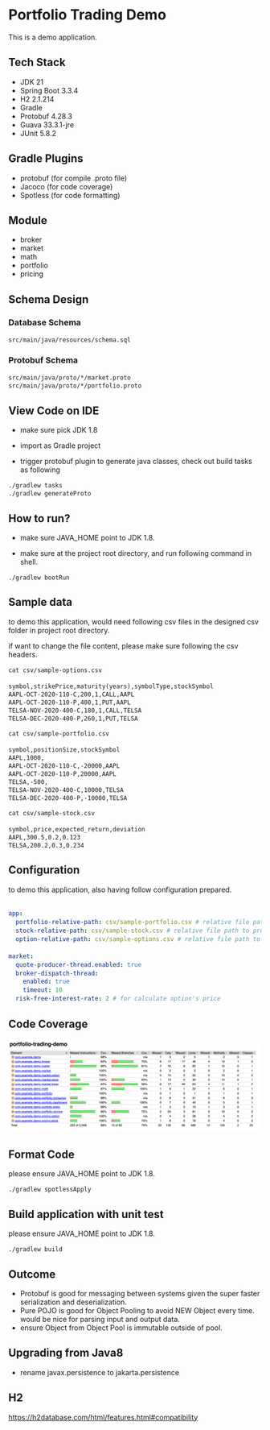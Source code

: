 # Portfolio Trading Demo

This is a demo application.

## Tech Stack

- JDK 21
- Spring Boot 3.3.4
- H2 2.1.214
- Gradle
- Protobuf 4.28.3
- Guava 33.3.1-jre
- JUnit 5.8.2

## Gradle Plugins

- protobuf (for compile .proto file)
- Jacoco (for code coverage)
- Spotless (for code formatting)

## Module
- broker
- market
- math
- portfolio
- pricing

## Schema Design

### Database Schema

```
src/main/java/resources/schema.sql
```

### Protobuf Schema

```
src/main/java/proto/*/market.proto
src/main/java/proto/*/portfolio.proto
```

## View Code on IDE

* make sure pick JDK 1.8

* import as Gradle project

* trigger protobuf plugin to generate java classes, check out build tasks as following

```shell
./gradlew tasks
./gradlew generateProto
```

## How to run?

* make sure JAVA_HOME point to JDK 1.8.

* make sure at the project root directory, and run following command in shell.

```shell
./gradlew bootRun
```

## Sample data

to demo this application, would need following csv files in the designed csv folder in project root directory.

if want to change the file content, please make sure following the csv headers.

```shell
cat csv/sample-options.csv

symbol,strikePrice,maturity(years),symbolType,stockSymbol
AAPL-OCT-2020-110-C,200,1,CALL,AAPL
AAPL-OCT-2020-110-P,400,1,PUT,AAPL
TELSA-NOV-2020-400-C,180,1,CALL,TELSA
TELSA-DEC-2020-400-P,260,1,PUT,TELSA

```

```shell
cat csv/sample-portfolio.csv

symbol,positionSize,stockSymbol
AAPL,1000,
AAPL-OCT-2020-110-C,-20000,AAPL
AAPL-OCT-2020-110-P,20000,AAPL
TELSA,-500,
TELSA-NOV-2020-400-C,10000,TELSA
TELSA-DEC-2020-400-P,-10000,TELSA

```

```shell
cat csv/sample-stock.csv

symbol,price,expected_return,deviation
AAPL,300.5,0.2,0.123
TELSA,200.2,0.3,0.234

```

## Configuration

to demo this application, also having follow configuration prepared.

```yaml

app:
  portfolio-relative-path: csv/sample-portfolio.csv # relative file path to project root directory
  stock-relative-path: csv/sample-stock.csv # relative file path to project root directory
  option-relative-path: csv/sample-options.csv # relative file path to project root directory

market:
  quote-producer-thread.enabled: true
  broker-dispatch-thread:
    enabled: true
    timeout: 10
  risk-free-interest-rate: 2 # for calculate option's price

```

## Code Coverage

![Code Coverage](code-coverage-report.png)

## Format Code

please ensure JAVA_HOME point to JDK 1.8.

```shell
./gradlew spotlessApply
```

## Build application with unit test

please ensure JAVA_HOME point to JDK 1.8.

```shell
./gradlew build
```

## Outcome

- Protobuf is good for messaging between systems given the super faster serialization and deserialization.
- Pure POJO is good for Object Pooling to avoid NEW Object every time. would be nice for parsing input and output data.
- ensure Object from Object Pool is immutable outside of pool.

## Upgrading from Java8

- rename javax.persistence to jakarta.persistence

## H2

https://h2database.com/html/features.html#compatibility

